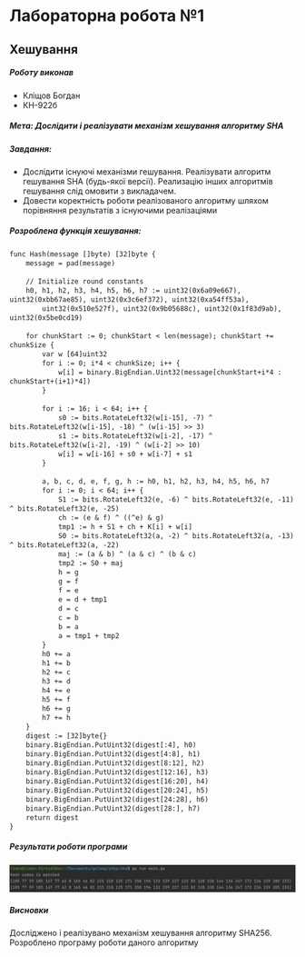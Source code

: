 # Лабораторна робота №1
## Хешування
##### Роботу виконав
- Кліщов Богдан
- КН-922б
##### Мета: Дослідити і реалізувати механізм хешування алгоритму SHA
##### Завдання:
- Дослідити існуючі механізми гешування. Реалізувати алгоритм гешування SHA (будь-якої версії). Реализацію інших алгоритмів гешування слід омовити з викладачем.
- Довести коректність роботи реалізованого алгоритму шляхом порівняння результатів з існуючими реалізаціями

##### Розроблена функція хешування:

    func Hash(message []byte) [32]byte {
    	message = pad(message)
    
    	// Initialize round constants
    	h0, h1, h2, h3, h4, h5, h6, h7 := uint32(0x6a09e667), uint32(0xbb67ae85), uint32(0x3c6ef372), uint32(0xa54ff53a),
    		uint32(0x510e527f), uint32(0x9b05688c), uint32(0x1f83d9ab), uint32(0x5be0cd19)
    
    	for chunkStart := 0; chunkStart < len(message); chunkStart += chunkSize {
    		var w [64]uint32
    		for i := 0; i*4 < chunkSize; i++ {
    			w[i] = binary.BigEndian.Uint32(message[chunkStart+i*4 : chunkStart+(i+1)*4])
    		}

    		for i := 16; i < 64; i++ {
    			s0 := bits.RotateLeft32(w[i-15], -7) ^ bits.RotateLeft32(w[i-15], -18) ^ (w[i-15] >> 3)
    			s1 := bits.RotateLeft32(w[i-2], -17) ^ bits.RotateLeft32(w[i-2], -19) ^ (w[i-2] >> 10)
    			w[i] = w[i-16] + s0 + w[i-7] + s1
    		}
    
    		a, b, c, d, e, f, g, h := h0, h1, h2, h3, h4, h5, h6, h7
    		for i := 0; i < 64; i++ {
    			S1 := bits.RotateLeft32(e, -6) ^ bits.RotateLeft32(e, -11) ^ bits.RotateLeft32(e, -25)
    			ch := (e & f) ^ ((^e) & g)
    			tmp1 := h + S1 + ch + K[i] + w[i]
    			S0 := bits.RotateLeft32(a, -2) ^ bits.RotateLeft32(a, -13) ^ bits.RotateLeft32(a, -22)
    			maj := (a & b) ^ (a & c) ^ (b & c)
    			tmp2 := S0 + maj
    			h = g
    			g = f
    			f = e
    			e = d + tmp1
    			d = c
    			c = b
    			b = a
    			a = tmp1 + tmp2
    		}
    		h0 += a
    		h1 += b
    		h2 += c
    		h3 += d
    		h4 += e
    		h5 += f
    		h6 += g
    		h7 += h
    	}
    	digest := [32]byte{}
    	binary.BigEndian.PutUint32(digest[:4], h0)
    	binary.BigEndian.PutUint32(digest[4:8], h1)
    	binary.BigEndian.PutUint32(digest[8:12], h2)
    	binary.BigEndian.PutUint32(digest[12:16], h3)
    	binary.BigEndian.PutUint32(digest[16:20], h4)
    	binary.BigEndian.PutUint32(digest[20:24], h5)
    	binary.BigEndian.PutUint32(digest[24:28], h6)
    	binary.BigEndian.PutUint32(digest[28:], h7)
    	return digest
    }

##### Результати роботи програми
![results](./img/result.png "Title")

##### Висновки
Досліджено і реалізувано механізм хешування алгоритму SHA256. Розроблено програму роботи даного алгоритму